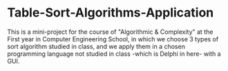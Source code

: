 # Table-Sort-Algorithms-Application
This is a mini-project for the course of "Algorithmic &amp; Complexity" at the First year in Computer Engineering School, in which we choose 3 types of sort algorithm studied in class, and we apply them in a chosen programming language not studied in class -which is Delphi in here- with a GUI.
